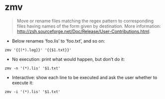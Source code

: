 # zmv

> Move or rename files matching the regex pattern to corresponding files having names of the form given by destination.
> More information: <http://zsh.sourceforge.net/Doc/Release/User-Contributions.html>.

- Below renames ‘foo.lis’ to ‘foo.txt’, and so on:

`zmv '{{(*).log}}' '{{$1.txt}}'`

- No execution: print what would happen, but don’t do it:

`zmv -n '(*).lis' '$1.txt'`

- Interactive: show each line to be executed and ask the user whether to execute it:

`zmv -i '(*).lis' '$1.txt'`
